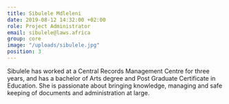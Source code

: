 ```yaml
---
title: Sibulele Mdleleni
date: 2019-08-12 14:32:00 +02:00
role: Project Administrator
email: sibulele@laws.africa
group: core
image: "/uploads/sibulele.jpg"
position: 3
---
```


Sibulele has worked at a Central Records Management Centre for three years, and has a bachelor of Arts degree and Post Graduate Certificate in Education. She is passionate about bringing knowledge, managing and safe keeping of documents and administration at large.